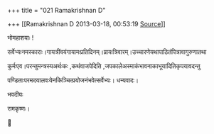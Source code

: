 +++
title = "021 Ramakrishnan D"

+++
[[Ramakrishnan D	2013-03-18, 00:53:19 [Source](https://groups.google.com/g/samskrita/c/mMWGGw_cB8w)]]



भोमहाशयाः !

सर्वेभ्यःनमस्काराः।गायत्रींवयंगायामःप्रतिदिनम्।प्रायःत्रिवारम्।उच्चारणेयथापाठितंपित्रावागुरुणात‍था

कुर्मःएव।परन्तुमन्त्रस्यअर्थःकः ,कथंवाजपेदिति ,जपकालेअस्माकंभावनाकाभूयादितिकृपयावदन्तु

पण्डिताःपरमदयालवःयेनकिञ्चित्प्रयोजनंभवेत्सर्वेभ्यः। धन्यवादः।

भवदीयः

रामकृष्णः।



